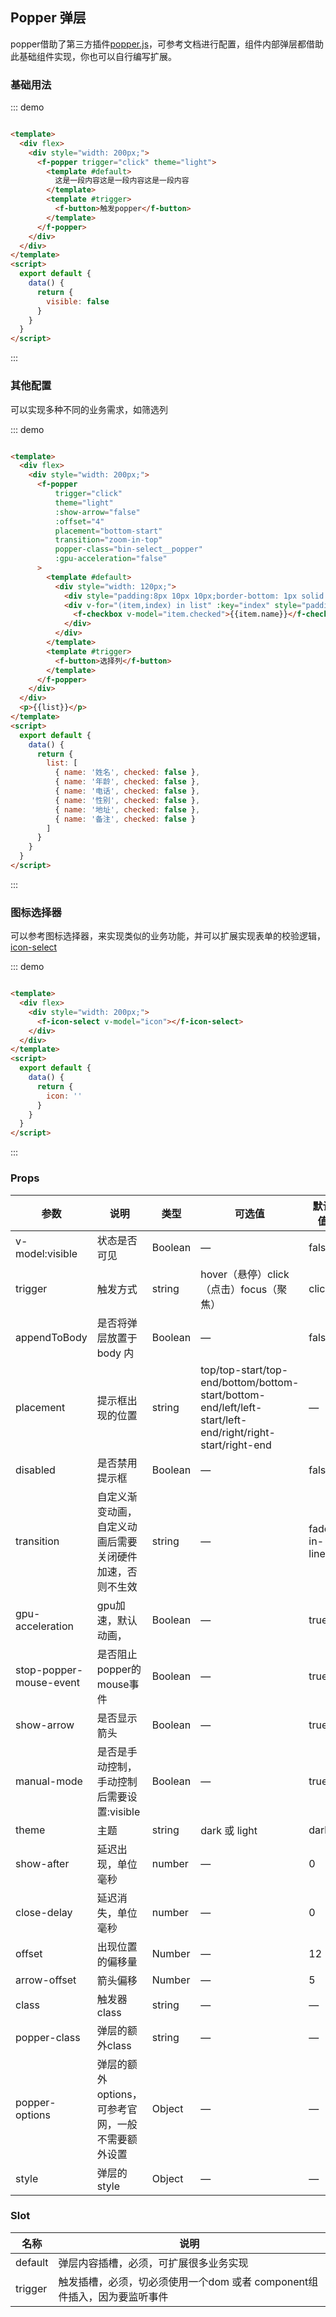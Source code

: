 ## Popper 弹层

popper借助了第三方插件<a href="https://popper.js.org/" target="_blank">popper.js</a>，可参考文档进行配置，组件内部弹层都借助此基础组件实现，你也可以自行编写扩展。

### 基础用法

::: demo

```html

<template>
  <div flex>
    <div style="width: 200px;">
      <f-popper trigger="click" theme="light">
        <template #default>
          这是一段内容这是一段内容这是一段内容
        </template>
        <template #trigger>
          <f-button>触发popper</f-button>
        </template>
      </f-popper>
    </div>
  </div>
</template>
<script>
  export default {
    data() {
      return {
        visible: false
      }
    }
  }
</script>
```

:::

### 其他配置

可以实现多种不同的业务需求，如筛选列

::: demo

```html

<template>
  <div flex>
    <div style="width: 200px;">
      <f-popper
          trigger="click"
          theme="light"
          :show-arrow="false"
          :offset="4"
          placement="bottom-start"
          transition="zoom-in-top"
          popper-class="bin-select__popper"
          :gpu-acceleration="false"
      >
        <template #default>
          <div style="width: 120px;">
            <div style="padding:8px 10px 10px;border-bottom: 1px solid #eee;">选择列</div>
            <div v-for="(item,index) in list" :key="index" style="padding: 4px 8px;">
              <f-checkbox v-model="item.checked">{{item.name}}</f-checkbox>
            </div>
          </div>
        </template>
        <template #trigger>
          <f-button>选择列</f-button>
        </template>
      </f-popper>
    </div>
  </div>
  <p>{{list}}</p>
</template>
<script>
  export default {
    data() {
      return {
        list: [
          { name: '姓名', checked: false },
          { name: '年龄', checked: false },
          { name: '电话', checked: false },
          { name: '性别', checked: false },
          { name: '地址', checked: false },
          { name: '备注', checked: false }
        ]
      }
    }
  }
</script>
```

:::

### 图标选择器

可以参考图标选择器，来实现类似的业务功能，并可以扩展实现表单的校验逻辑，
<a href="https://github.com/daijuymg/f-ui-one/blob/master/src/components/icon-select/icon-select.vue" target="_blank">
icon-select
</a>

::: demo

```html

<template>
  <div flex>
    <div style="width: 200px;">
      <f-icon-select v-model="icon"></f-icon-select>
    </div>
  </div>
</template>
<script>
  export default {
    data() {
      return {
        icon: ''
      }
    }
  }
</script>
```

:::

### Props

| 参数      | 说明    | 类型      | 可选值       | 默认值   |
|---------- |-------- |---------- |-------------  |-------- |
| v-model:visible     | 状态是否可见   | Boolean  |  —   |  false   |
| trigger     | 触发方式   | string  | hover（悬停）click（点击）focus（聚焦） |  click  |
| appendToBody    | 是否将弹层放置于 body 内   | Boolean  |  —   |   false   |
| placement     | 提示框出现的位置   | string  |  top/top-start/top-end/bottom/bottom-start/bottom-end/left/left-start/left-end/right/right-start/right-end   |   —   |
| disabled     | 是否禁用提示框   | Boolean  |  —   |   false   |
| transition | 自定义渐变动画，自定义动画后需要关闭硬件加速，否则不生效   |  string     |  —   |   fade-in-linear   |
| gpu-acceleration | gpu加速，默认动画，   |  Boolean     |  —   |   true  |
| stop-popper-mouse-event | 是否阻止popper的mouse事件 |  Boolean     |  —   |   true  |
| show-arrow     | 是否显示箭头  |  Boolean  |  —   |   true   |
| manual-mode     | 是否是手动控制，手动控制后需要设置:visible  |  Boolean  |  —   |   true   |
| theme     | 主题   |  string  |  dark 或 light   |   dark   |
| show-after     | 延迟出现，单位毫秒   | number  | — |   0    |
| close-delay     | 延迟消失，单位毫秒   | number  | — |   0    |
| offset    | 出现位置的偏移量   |  Number |  — |    12     |
| arrow-offset    | 箭头偏移   |  Number |  — |    5     |
| class   | 触发器class   |  string |  — |     —     |
| popper-class   | 弹层的额外class   |  string |  — |     —     |
| popper-options   | 弹层的额外options，可参考官网，一般不需要额外设置  |  Object |  — |     —     |
| style   | 弹层的style  |  Object |  — |     —     |

### Slot

| 名称      | 说明    |
|---------- |-------- |
| default     | 弹层内容插槽，必须，可扩展很多业务实现   |
| trigger     | 触发插槽，必须，切必须使用一个dom 或者 component组件插入，因为要监听事件   |

